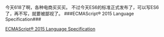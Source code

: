 今天618了啊，各种电商买买买。
不过今天ES6的标准正式发布了，可以写ES6了，再不写，就要被鄙视了。
###ECMAScript® 2015 Language Specification###

[ECMAScript® 2015 Language Specification](http://www.ecma-international.org/ecma-262/6.0/)